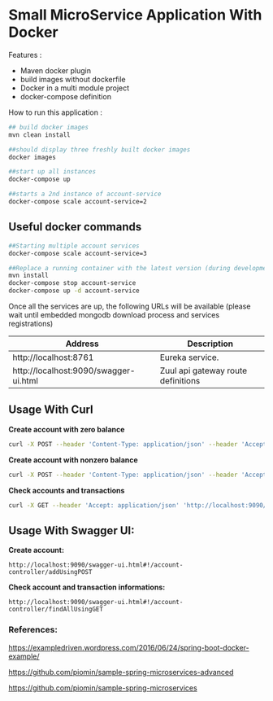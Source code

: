 # Small MicroService Application With Docker

Features :
- Maven docker plugin
- build images without dockerfile
- Docker in a multi module project
- docker-compose definition

How to run this application :

```sh
## build docker images
mvn clean install

##should display three freshly built docker images
docker images

##start up all instances
docker-compose up

##starts a 2nd instance of account-service
docker-compose scale account-service=2
```

## Useful docker commands
```sh
##Starting multiple account services
docker-compose scale account-service=3

##Replace a running container with the latest version (during development)
mvn install
docker-compose stop account-service
docker-compose up -d account-service
```

Once all the services are up, the following URLs will be available 
(please wait until embedded mongodb download process and services registrations)

Address | Description
--- | ---
http://localhost:8761 | Eureka service.
http://localhost:9090/swagger-ui.html | Zuul api gateway route definitions


## Usage With Curl

**Create account with zero balance**
```sh
curl -X POST --header 'Content-Type: application/json' --header 'Accept: application/json' 'http://localhost:9090/api/account/?customer=1&balance=0&firstName=adnan&surname=ozdemir'
```
**Create account with nonzero balance**
```sh
curl -X POST --header 'Content-Type: application/json' --header 'Accept: application/json' 'http://localhost:9090/api/account/?customer=1&balance=20&firstName=adnan&surname=ozdemir'
```
**Check accounts and transactions**
```sh
curl -X GET --header 'Accept: application/json' 'http://localhost:9090/api/account/'
```

## Usage With Swagger UI:

**Create account:**

`http://localhost:9090/swagger-ui.html#!/account-controller/addUsingPOST
`

**Check account and transaction informations:**

`http://localhost:9090/swagger-ui.html#!/account-controller/findAllUsingGET
`

### References:
https://exampledriven.wordpress.com/2016/06/24/spring-boot-docker-example/

https://github.com/piomin/sample-spring-microservices-advanced

https://github.com/piomin/sample-spring-microservices
